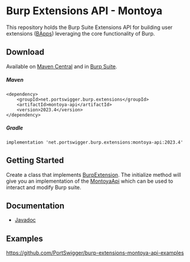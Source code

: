 Burp Extensions API - Montoya
============================

This repository holds the Burp Suite Extensions API for building user extensions ([BApps](https://portswigger.net/bappstore/)) leveraging the core functionality of Burp.


Download
--------

Available on [Maven Central](https://search.maven.org/search?q=Montoya-api) and in [Burp Suite](https://portswigger.net/burp/communitydownload).

<h5>Maven</h5>

    <dependency>
        <groupId>net.portswigger.burp.extensions</groupId>
        <artifactId>montoya-api</artifactId>
        <version>2023.4</version>
    </dependency>

<h5>Gradle</h5>

    implementation 'net.portswigger.burp.extensions:montoya-api:2023.4'

Getting Started
--------

Create a class that implements [BurpExtension](https://github.com/PortSwigger/burp-extensions-montoya-api/blob/main/api/src/main/java/burp/api/montoya/BurpExtension.java). 
The initialize method will give you an implementation of the [MontoyaApi](https://github.com/PortSwigger/burp-extensions-montoya-api/blob/main/api/src/main/java/burp/api/montoya/MontoyaApi.java) which can be used to interact and modify Burp suite.

Documentation
-------- 
* [Javadoc](https://portswigger.github.io/burp-extensions-montoya-api/javadoc/burp/api/montoya/MontoyaApi.html)

Examples
--------
https://github.com/PortSwigger/burp-extensions-montoya-api-examples
